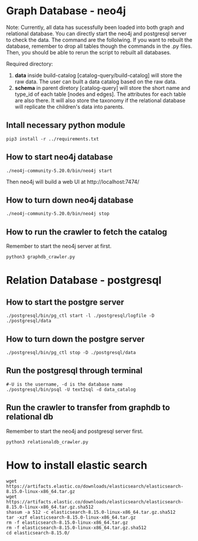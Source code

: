 # Graph Database - neo4j
Note: Currently, all data has sucessfully been loaded into both graph and relational database. You can directly start the neo4j and postgresql server to check the data. The command are the follolwing. If you want to rebuilt the database, remember to drop all tables though the commands in the .py files. Then, you should be able to rerun the script to rebuilt all databases. 

Required directory:
1. **data** inside build-catalog [catalog-query/build-catalog] will store the raw data. The user can built a data catalog based on the raw data. 
2. **schema** in parent diretory [catalog-query] will store the short name and type_id of each table [nodes and edges]. The attributes for each table are also there. It will also store the taxonomy if the relational database will replicate the children's data into parents. 

## Intall necessary python module
```
pip3 install -r ../requirements.txt
```

## How to start neo4j database

```
./neo4j-community-5.20.0/bin/neo4j start
```
Then neo4j will build a web UI at http://localhost:7474/

## How to turn down neo4j database
```
./neo4j-community-5.20.0/bin/neo4j stop
```

## How to run the crawler to fetch the catalog
Remember to start the neo4j server at first.
```
python3 graphdb_crawler.py
```

# Relation Database - postgresql

## How to start the postgre server
```
./postgresql/bin/pg_ctl start -l ./postgresql/logfile -D ./postgresql/data
```

## How to turn down the postgre server
```
./postgresql/bin/pg_ctl stop -D ./postgresql/data
```

## Run the postgresql through terminal
```
#-U is the username, -d is the database name
./postgresql/bin/psql -U text2sql -d data_catalog
```

## Run the crawler to transfer from graphdb to relational db

Remember to start the neo4j and postgresql server first.
```
python3 relationaldb_crawler.py
```

# How to install elastic search
```
wget https://artifacts.elastic.co/downloads/elasticsearch/elasticsearch-8.15.0-linux-x86_64.tar.gz
wget https://artifacts.elastic.co/downloads/elasticsearch/elasticsearch-8.15.0-linux-x86_64.tar.gz.sha512
shasum -a 512 -c elasticsearch-8.15.0-linux-x86_64.tar.gz.sha512 
tar -xzf elasticsearch-8.15.0-linux-x86_64.tar.gz
rm -f elasticsearch-8.15.0-linux-x86_64.tar.gz
rm -f elasticsearch-8.15.0-linux-x86_64.tar.gz.sha512
cd elasticsearch-8.15.0/ 
```
